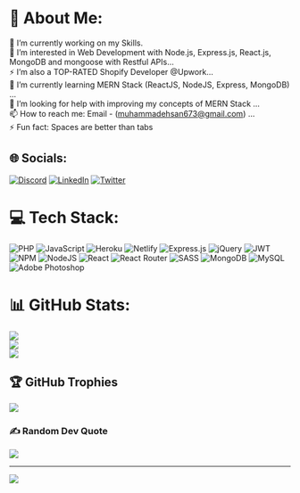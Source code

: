 # 💫 About Me:
🔭 I’m currently working on my Skills.<br>👀 I’m interested in Web Development with Node.js, Express.js, React.js, MongoDB and mongoose with Restful APIs...<br>⚡ I’m also a TOP-RATED Shopify Developer @Upwork...<br>🌱 I’m currently learning MERN Stack (ReactJS, NodeJS, Express, MongoDB) ...<br>💞️ I’m looking for help with improving my concepts of MERN Stack ...<br>📫 How to reach me: Email - (muhammadehsan673@gmail.com) ...<br>⚡ Fun fact: Spaces are better than tabs


## 🌐 Socials:
[![Discord](https://img.shields.io/badge/Discord-%237289DA.svg?logo=discord&logoColor=white)](htttps://discord.gg/Ehsan#9431) [![LinkedIn](https://img.shields.io/badge/LinkedIn-%230077B5.svg?logo=linkedin&logoColor=white)](https://www.linkedin.com/in/muhammad-ehsan-1aa9bb190/) [![Twitter](https://img.shields.io/badge/Twitter-%231DA1F2.svg?logo=Twitter&logoColor=white)](https://twitter.com/EhsanAjmal) 

# 💻 Tech Stack:
![PHP](https://img.shields.io/badge/php-%23777BB4.svg?style=flat&logo=php&logoColor=white) ![JavaScript](https://img.shields.io/badge/javascript-%23323330.svg?style=flat&logo=javascript&logoColor=%23F7DF1E) ![Heroku](https://img.shields.io/badge/heroku-%23430098.svg?style=flat&logo=heroku&logoColor=white) ![Netlify](https://img.shields.io/badge/netlify-%23000000.svg?style=flat&logo=netlify&logoColor=#00C7B7) ![Express.js](https://img.shields.io/badge/express.js-%23404d59.svg?style=flat&logo=express&logoColor=%2361DAFB) ![jQuery](https://img.shields.io/badge/jquery-%230769AD.svg?style=flat&logo=jquery&logoColor=white) ![JWT](https://img.shields.io/badge/JWT-black?style=flat&logo=JSON%20web%20tokens) ![NPM](https://img.shields.io/badge/NPM-%23000000.svg?style=flat&logo=npm&logoColor=white) ![NodeJS](https://img.shields.io/badge/node.js-6DA55F?style=flat&logo=node.js&logoColor=white) ![React](https://img.shields.io/badge/react-%2320232a.svg?style=flat&logo=react&logoColor=%2361DAFB) ![React Router](https://img.shields.io/badge/React_Router-CA4245?style=flat&logo=react-router&logoColor=white) ![SASS](https://img.shields.io/badge/SASS-hotpink.svg?style=flat&logo=SASS&logoColor=white) ![MongoDB](https://img.shields.io/badge/MongoDB-%234ea94b.svg?style=flat&logo=mongodb&logoColor=white) ![MySQL](https://img.shields.io/badge/mysql-%2300f.svg?style=flat&logo=mysql&logoColor=white) ![Adobe Photoshop](https://img.shields.io/badge/adobephotoshop-%2331A8FF.svg?style=flat&logo=adobephotoshop&logoColor=white)
# 📊 GitHub Stats:
![](https://github-readme-stats.vercel.app/api?username=ehsanajmal&theme=dark&hide_border=false&include_all_commits=true&count_private=false)<br/>
![](https://github-readme-streak-stats.herokuapp.com/?user=ehsanajmal&theme=dark&hide_border=false)<br/>
![](https://github-readme-stats.vercel.app/api/top-langs/?username=ehsanajmal&theme=dark&hide_border=false&include_all_commits=true&count_private=false&layout=compact)

## 🏆 GitHub Trophies
![](https://github-profile-trophy.vercel.app/?username=ehsanajmal&theme=onestar&no-frame=false&no-bg=true&margin-w=4)

### ✍️ Random Dev Quote
![](https://quotes-github-readme.vercel.app/api?type=horizontal&theme=dark)

---
[![](https://visitcount.itsvg.in/api?id=ehsanajmal&icon=0&color=1)](https://visitcount.itsvg.in)
